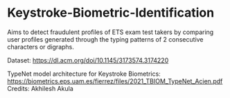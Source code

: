 # Keystroke-Biometric-Identification
Aims to detect fraudulent profiles of ETS exam test takers by comparing user
profiles generated through the typing patterns of 2 consecutive characters or digraphs.

Dataset: https://dl.acm.org/doi/10.1145/3173574.3174220

TypeNet model architecture for Keystroke Biometrics:  https://biometrics.eps.uam.es/fierrez/files/2021_TBIOM_TypeNet_Acien.pdf
Credits: Akhilesh Akula
